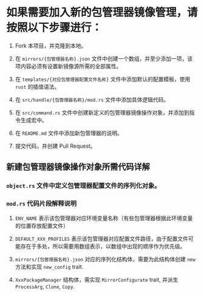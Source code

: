 # 如果需要加入新的包管理器镜像管理，请按照以下步骤进行：

1. Fork 本项目，并克隆到本地。

2. 在 `mirrors/{包管理器名称}.json` 文件中创建一个数组，并至少添加一项，该项内容必须有设置新镜像源所需的全部属性。

3. 在 `templates/{对应包管理器配置文件名称}` 文件中添加默认的配置模板，使用 `rust` 的插值语法。

4. 在 `src/handle/{包管理器名称}/mod.rs` 文件中添加具体逻辑代码。

5. 在 `src/command.rs` 文件中创建新定义的包管理器镜像操作对象，并添加到指令生成宏中。

6. 在 `README.md` 文件中添加新包管理器的说明。

7. 提交代码，并创建 Pull Request。

## 新建包管理器镜像操作对象所需代码详解

### `object.rs` 文件中定义包管理器配置文件的序列化对象。

### `mod.rs` 代码片段解释说明

1. `ENV_NAME` 表示该包管理器对应环境变量名称（有些包管理器根据此环境变量的位置存放配置文件）

2. `DEFAULT_XXX_PROFILES` 表示该包管理器对应配置文件路径，由于配置文件可能存在于多处，所以需要用数组表示，以数组中出现的顺序作为优先级。

3. `mirrors/{包管理器名称}.json` 对应的序列化结构体，需要为此结构体创建 `new` 方法和实现 `new_config` trait.

4. `XxxPackageManager` 结构体，需实现 `MirrorConfigurate` trait, 并派生 `ProcessArg`, `Clone`, `Copy`.
